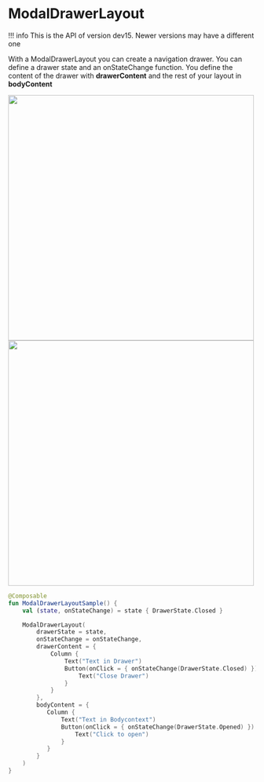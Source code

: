 # ModalDrawerLayout

!!! info
    This is the API of version dev15. Newer versions may have a different one

With a ModalDrawerLayout you can create a navigation drawer. You can define a drawer state and an onStateChange function.
You define the content of the drawer with **drawerContent** and the rest of your layout in **bodyContent**

<p align="left">
  <img src ="../../images/modaldrawerClosed.png" height=500 />
    <img src ="../../images/ModaldrawerOpened.png" height=500 />

</p>

```kotlin
@Composable
fun ModalDrawerLayoutSample() {
    val (state, onStateChange) = state { DrawerState.Closed }

    ModalDrawerLayout(
        drawerState = state,
        onStateChange = onStateChange,
        drawerContent = {
            Column {
                Text("Text in Drawer")
                Button(onClick = { onStateChange(DrawerState.Closed) }) {
                    Text("Close Drawer")
                }
            }
        },
        bodyContent = {
           Column {
               Text("Text in Bodycontext")
               Button(onClick = { onStateChange(DrawerState.Opened) }) {
                   Text("Click to open")
               }
           }
        }
    )
}
```